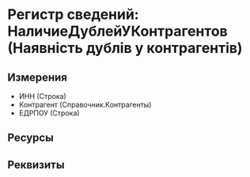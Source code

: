 ﻿# Регистр сведений: НаличиеДублейУКонтрагентов (Наявність дублів у контрагентів)

## Измерения

- ИНН (Строка)
- Контрагент (Справочник.Контрагенты)
- ЕДРПОУ (Строка)

## Ресурсы


## Реквизиты



